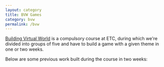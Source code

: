 ```yaml
---
layout: category
title: BVW Games
category: bvw
permalink: /bvw
---
```


[Building Virtual World](https://www.etc.cmu.edu/learn/curriculum/building-virtual-worlds/) is a compulsory course at ETC, during which we're divided into groups of five and have to build a game with a given theme in one or two weeks. 

Below are some previous work built during the course in two weeks: